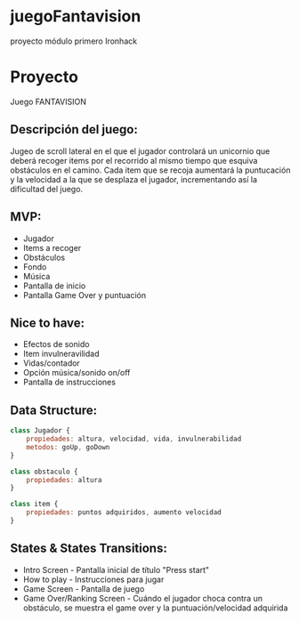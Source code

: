 # juegoFantavision
proyecto módulo primero Ironhack

# Proyecto

Juego FANTAVISION

## Descripción del juego:

Jugeo de scroll lateral en el que el jugador controlará un unicornio que deberá recoger items por el recorrido al mismo tiempo que esquiva obstáculos en el camino. Cada item que se recoja aumentará la puntucación y la velocidad a la que se desplaza el jugador, incrementando así la dificultad del juego.

## MVP:

- Jugador
- Items a recoger
- Obstáculos
- Fondo
- Música
- Pantalla de inicio
- Pantalla Game Over y puntuación

## Nice to have:

- Efectos de sonido
- Item invulneravilidad
- Vidas/contador
- Opción música/sonido on/off
- Pantalla de instrucciones

## Data Structure:

```javascript
class Jugador {
    propiedades: altura, velocidad, vida, invulnerabilidad
    metodos: goUp, goDown 
}

class obstaculo {
    propiedades: altura
}

class item {
    propiedades: puntos adquiridos, aumento velocidad
}
```

## States & States Transitions:

- Intro Screen - Pantalla inicial de título "Press start"
- How to play - Instrucciones para jugar
- Game Screen - Pantalla de juego
- Game Over/Ranking Screen - Cuándo el jugador choca contra un obstáculo, se muestra el game over y la puntuación/velocidad adquirida
 
